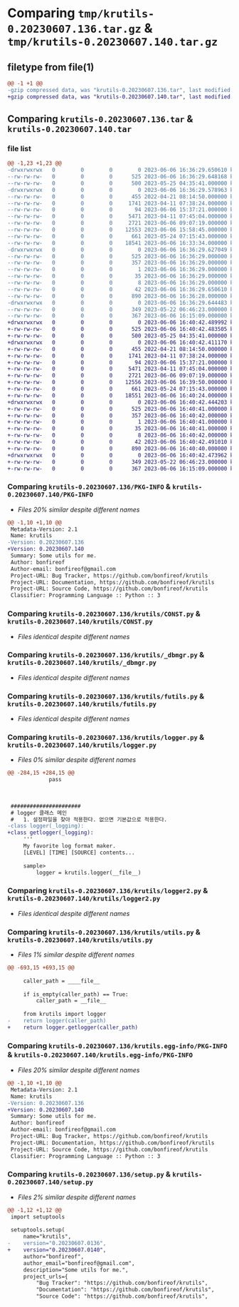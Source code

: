 # Comparing `tmp/krutils-0.20230607.136.tar.gz` & `tmp/krutils-0.20230607.140.tar.gz`

## filetype from file(1)

```diff
@@ -1 +1 @@
-gzip compressed data, was "krutils-0.20230607.136.tar", last modified: Tue Jun  6 16:36:29 2023, max compression
+gzip compressed data, was "krutils-0.20230607.140.tar", last modified: Tue Jun  6 16:40:42 2023, max compression
```

## Comparing `krutils-0.20230607.136.tar` & `krutils-0.20230607.140.tar`

### file list

```diff
@@ -1,23 +1,23 @@
-drwxrwxrwx   0        0        0        0 2023-06-06 16:36:29.650610 krutils-0.20230607.136/
--rw-rw-rw-   0        0        0      525 2023-06-06 16:36:29.648168 krutils-0.20230607.136/PKG-INFO
--rw-rw-rw-   0        0        0      500 2023-05-25 04:35:41.000000 krutils-0.20230607.136/README.md
-drwxrwxrwx   0        0        0        0 2023-06-06 16:36:29.578963 krutils-0.20230607.136/krutils/
--rw-rw-rw-   0        0        0      455 2022-04-21 08:14:50.000000 krutils-0.20230607.136/krutils/AppErr.py
--rw-rw-rw-   0        0        0     1741 2023-04-11 07:38:24.000000 krutils-0.20230607.136/krutils/CONST.py
--rw-rw-rw-   0        0        0       94 2023-06-06 15:37:21.000000 krutils-0.20230607.136/krutils/__init__.py
--rw-rw-rw-   0        0        0     5471 2023-04-11 07:45:04.000000 krutils-0.20230607.136/krutils/_dbmgr.py
--rw-rw-rw-   0        0        0     2721 2023-06-06 09:07:19.000000 krutils-0.20230607.136/krutils/futils.py
--rw-rw-rw-   0        0        0    12553 2023-06-06 15:58:45.000000 krutils-0.20230607.136/krutils/logger.py
--rw-rw-rw-   0        0        0      661 2023-05-24 07:15:43.000000 krutils-0.20230607.136/krutils/logger2.py
--rw-rw-rw-   0        0        0    18541 2023-06-06 16:33:34.000000 krutils-0.20230607.136/krutils/utils.py
-drwxrwxrwx   0        0        0        0 2023-06-06 16:36:29.627049 krutils-0.20230607.136/krutils.egg-info/
--rw-rw-rw-   0        0        0      525 2023-06-06 16:36:29.000000 krutils-0.20230607.136/krutils.egg-info/PKG-INFO
--rw-rw-rw-   0        0        0      357 2023-06-06 16:36:29.000000 krutils-0.20230607.136/krutils.egg-info/SOURCES.txt
--rw-rw-rw-   0        0        0        1 2023-06-06 16:36:29.000000 krutils-0.20230607.136/krutils.egg-info/dependency_links.txt
--rw-rw-rw-   0        0        0       35 2023-06-06 16:36:29.000000 krutils-0.20230607.136/krutils.egg-info/requires.txt
--rw-rw-rw-   0        0        0        8 2023-06-06 16:36:29.000000 krutils-0.20230607.136/krutils.egg-info/top_level.txt
--rw-rw-rw-   0        0        0       42 2023-06-06 16:36:29.650610 krutils-0.20230607.136/setup.cfg
--rw-rw-rw-   0        0        0      890 2023-06-06 16:36:28.000000 krutils-0.20230607.136/setup.py
-drwxrwxrwx   0        0        0        0 2023-06-06 16:36:29.644483 krutils-0.20230607.136/test/
--rw-rw-rw-   0        0        0      349 2023-05-22 06:46:23.000000 krutils-0.20230607.136/test/test_futils.py
--rw-rw-rw-   0        0        0      367 2023-06-06 16:15:09.000000 krutils-0.20230607.136/test/test_logger.py
+drwxrwxrwx   0        0        0        0 2023-06-06 16:40:42.489992 krutils-0.20230607.140/
+-rw-rw-rw-   0        0        0      525 2023-06-06 16:40:42.483505 krutils-0.20230607.140/PKG-INFO
+-rw-rw-rw-   0        0        0      500 2023-05-25 04:35:41.000000 krutils-0.20230607.140/README.md
+drwxrwxrwx   0        0        0        0 2023-06-06 16:40:42.411170 krutils-0.20230607.140/krutils/
+-rw-rw-rw-   0        0        0      455 2022-04-21 08:14:50.000000 krutils-0.20230607.140/krutils/AppErr.py
+-rw-rw-rw-   0        0        0     1741 2023-04-11 07:38:24.000000 krutils-0.20230607.140/krutils/CONST.py
+-rw-rw-rw-   0        0        0       94 2023-06-06 15:37:21.000000 krutils-0.20230607.140/krutils/__init__.py
+-rw-rw-rw-   0        0        0     5471 2023-04-11 07:45:04.000000 krutils-0.20230607.140/krutils/_dbmgr.py
+-rw-rw-rw-   0        0        0     2721 2023-06-06 09:07:19.000000 krutils-0.20230607.140/krutils/futils.py
+-rw-rw-rw-   0        0        0    12556 2023-06-06 16:39:50.000000 krutils-0.20230607.140/krutils/logger.py
+-rw-rw-rw-   0        0        0      661 2023-05-24 07:15:43.000000 krutils-0.20230607.140/krutils/logger2.py
+-rw-rw-rw-   0        0        0    18551 2023-06-06 16:40:24.000000 krutils-0.20230607.140/krutils/utils.py
+drwxrwxrwx   0        0        0        0 2023-06-06 16:40:42.444203 krutils-0.20230607.140/krutils.egg-info/
+-rw-rw-rw-   0        0        0      525 2023-06-06 16:40:41.000000 krutils-0.20230607.140/krutils.egg-info/PKG-INFO
+-rw-rw-rw-   0        0        0      357 2023-06-06 16:40:42.000000 krutils-0.20230607.140/krutils.egg-info/SOURCES.txt
+-rw-rw-rw-   0        0        0        1 2023-06-06 16:40:41.000000 krutils-0.20230607.140/krutils.egg-info/dependency_links.txt
+-rw-rw-rw-   0        0        0       35 2023-06-06 16:40:41.000000 krutils-0.20230607.140/krutils.egg-info/requires.txt
+-rw-rw-rw-   0        0        0        8 2023-06-06 16:40:42.000000 krutils-0.20230607.140/krutils.egg-info/top_level.txt
+-rw-rw-rw-   0        0        0       42 2023-06-06 16:40:42.491010 krutils-0.20230607.140/setup.cfg
+-rw-rw-rw-   0        0        0      890 2023-06-06 16:40:40.000000 krutils-0.20230607.140/setup.py
+drwxrwxrwx   0        0        0        0 2023-06-06 16:40:42.473962 krutils-0.20230607.140/test/
+-rw-rw-rw-   0        0        0      349 2023-05-22 06:46:23.000000 krutils-0.20230607.140/test/test_futils.py
+-rw-rw-rw-   0        0        0      367 2023-06-06 16:15:09.000000 krutils-0.20230607.140/test/test_logger.py
```

### Comparing `krutils-0.20230607.136/PKG-INFO` & `krutils-0.20230607.140/PKG-INFO`

 * *Files 20% similar despite different names*

```diff
@@ -1,10 +1,10 @@
 Metadata-Version: 2.1
 Name: krutils
-Version: 0.20230607.136
+Version: 0.20230607.140
 Summary: Some utils for me.
 Author: bonfireof
 Author-email: bonfireof@gmail.com
 Project-URL: Bug Tracker, https://github.com/bonfireof/krutils
 Project-URL: Documentation, https://github.com/bonfireof/krutils
 Project-URL: Source Code, https://github.com/bonfireof/krutils
 Classifier: Programming Language :: Python :: 3
```

### Comparing `krutils-0.20230607.136/krutils/CONST.py` & `krutils-0.20230607.140/krutils/CONST.py`

 * *Files identical despite different names*

### Comparing `krutils-0.20230607.136/krutils/_dbmgr.py` & `krutils-0.20230607.140/krutils/_dbmgr.py`

 * *Files identical despite different names*

### Comparing `krutils-0.20230607.136/krutils/futils.py` & `krutils-0.20230607.140/krutils/futils.py`

 * *Files identical despite different names*

### Comparing `krutils-0.20230607.136/krutils/logger.py` & `krutils-0.20230607.140/krutils/logger.py`

 * *Files 0% similar despite different names*

```diff
@@ -284,15 +284,15 @@
             pass
 
 
 
 ######################
 # logger 클래스 메인
 #   1. 설정파일을 찾아 적용한다. 없으면 기본값으로 적용한다.
-class logger(_logging):
+class getlogger(_logging):
     '''
     My favorite log format maker.
     [LEVEL] [TIME] [SOURCE] contents...
 
     sample>
         logger = krutils.logger(__file__)
```

### Comparing `krutils-0.20230607.136/krutils/logger2.py` & `krutils-0.20230607.140/krutils/logger2.py`

 * *Files identical despite different names*

### Comparing `krutils-0.20230607.136/krutils/utils.py` & `krutils-0.20230607.140/krutils/utils.py`

 * *Files 1% similar despite different names*

```diff
@@ -693,15 +693,15 @@
 
     caller_path = ____file__
 
     if is_empty(caller_path) == True:
         caller_path = __file__
 
     from krutils import logger
-    return logger(caller_path)
+    return logger.getlogger(caller_path)
```

### Comparing `krutils-0.20230607.136/krutils.egg-info/PKG-INFO` & `krutils-0.20230607.140/krutils.egg-info/PKG-INFO`

 * *Files 20% similar despite different names*

```diff
@@ -1,10 +1,10 @@
 Metadata-Version: 2.1
 Name: krutils
-Version: 0.20230607.136
+Version: 0.20230607.140
 Summary: Some utils for me.
 Author: bonfireof
 Author-email: bonfireof@gmail.com
 Project-URL: Bug Tracker, https://github.com/bonfireof/krutils
 Project-URL: Documentation, https://github.com/bonfireof/krutils
 Project-URL: Source Code, https://github.com/bonfireof/krutils
 Classifier: Programming Language :: Python :: 3
```

### Comparing `krutils-0.20230607.136/setup.py` & `krutils-0.20230607.140/setup.py`

 * *Files 2% similar despite different names*

```diff
@@ -1,12 +1,12 @@
 import setuptools
 
 setuptools.setup(
     name="krutils",
-    version="0.20230607.0136",
+    version="0.20230607.0140",
     author="bonfireof",
     author_email="bonfireof@gmail.com",
     description="Some utils for me.",
     project_urls={
         "Bug Tracker": "https://github.com/bonfireof/krutils",
         "Documentation": "https://github.com/bonfireof/krutils",
         "Source Code": "https://github.com/bonfireof/krutils",
```


